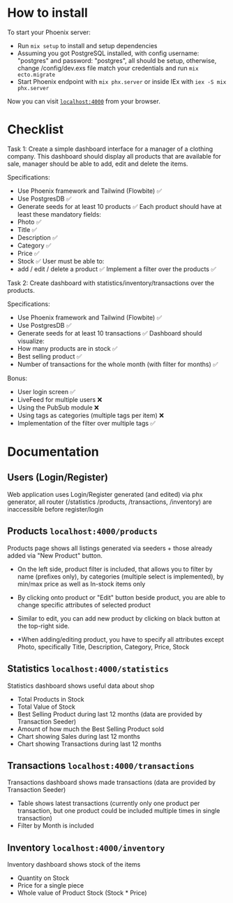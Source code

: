 # How to install

To start your Phoenix server:

  * Run `mix setup` to install and setup dependencies
  * Assuming you got PostgreSQL installed, with config username: "postgres" and password: "postgres", all should be setup, otherwise, change /config/dev.exs file match your credentials and run <code>mix ecto.migrate</code>
  * Start Phoenix endpoint with `mix phx.server` or inside IEx with `iex -S mix phx.server`

Now you can visit [`localhost:4000`](http://localhost:4000) from your browser.

# Checklist
Task 1: Create a simple dashboard interface for a manager of a clothing company. This dashboard should display all products that are available for sale, manager should be able to add, edit and delete the items.

Specifications:

- Use Phoenix framework and Tailwind (Flowbite) ✅
- Use PostgresDB ✅
- Generate seeds for at least 10 products ✅
Each product should have at least these mandatory fields:
- Photo ✅
- Title ✅
- Description ✅
- Category ✅
- Price ✅
- Stock ✅
User must be able to:
- add / edit / delete a product ✅
Implement a filter over the products ✅

Task 2: Create dashboard with statistics/inventory/transactions over the products.

Specifications:

- Use Phoenix framework and Tailwind (Flowbite) ✅
- Use PostgresDB ✅
- Generate seeds for at least 10 transactions ✅
Dashboard should visualize:
- How many products are in stock ✅
- Best selling product ✅
- Number of transactions for the whole month (with filter for months) ✅


Bonus:
- User login screen ✅
- LiveFeed for multiple users ❌
- Using the PubSub module ❌
- Using tags as categories (multiple tags per item) ❌
- Implementation of the filter over multiple tags ✅

# Documentation
## Users (Login/Register)
Web application uses Login/Register generated (and edited) via phx generator, all router (/statistics /products, /transactions, /inventory) are inaccessible before register/login

## Products <code>localhost:4000/products</code>
Products page shows all listings generated via seeders + those already added via "New Product" button.
- On the left side, product filter is included, that allows you to filter by name (prefixes only), by categories (multiple select is implemented), by min/max price as well as In-stock items only
- By clicking onto product or "Edit" button beside product, you are able to change specific attributes of selected product
- Similar to edit, you can add new product by clicking on black button at the top-right side.

- *When adding/editing product, you have to specify all attributes except Photo, specifically Title, Description, Category, Price, Stock

## Statistics <code>localhost:4000/statistics</code>
Statistics dashboard shows useful data about shop
- Total Products in Stock
- Total Value of Stock
- Best Selling Product during last 12 months (data are provided by Transaction Seeder)
- Amount of how much the Best Selling Product sold
- Chart showing Sales during last 12 months
- Chart showing Transactions during last 12 months

## Transactions <code>localhost:4000/transactions</code>
Transactions dashboard shows made transactions (data are provided by Transaction Seeder)
- Table shows latest transactions (currently only one product per transaction, but one product could be included multiple times in single transaction)
- Filter by Month is included

## Inventory <code>localhost:4000/inventory</code>
Inventory dashboard shows stock of the items
- Quantity on Stock
- Price for a single piece
- Whole value of Product Stock (Stock * Price)
